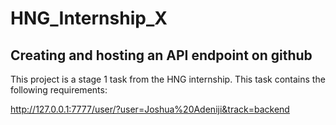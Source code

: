 # HNG_Internship_X
## Creating and hosting an API endpoint on github

This project is a stage 1 task from the HNG internship. This task contains the following requirements:








http://127.0.0.1:7777/user/?user=Joshua%20Adeniji&track=backend
